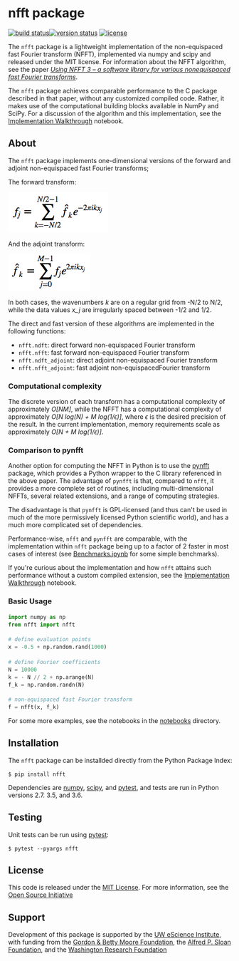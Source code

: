 # nfft package

[![build status](http://img.shields.io/travis/jakevdp/nfft/master.svg?style=flat)](https://travis-ci.org/jakevdp/nfft/)[![version status](http://img.shields.io/pypi/v/nfft.svg?style=flat)](https://pypi.python.org/pypi/nfft)
[![license](http://img.shields.io/badge/license-MIT-blue.svg?style=flat)](https://github.com/jakevdp/nfft/blob/master/LICENSE)

The ``nfft`` package is a lightweight implementation of the non-equispaced
fast Fourier transform (NFFT), implemented via numpy and scipy and released
under the MIT license.
For information about the NFFT algorithm, see the paper
[*Using NFFT 3 – a software library for various nonequispaced fast Fourier transforms*](http://dl.acm.org/citation.cfm?id=1555388).

The ``nfft`` package achieves comparable performance to the C package
described in that paper, without any customized compiled code. Rather, it
makes use of the computational building blocks available in NumPy and SciPy.
For a discussion of the algorithm and this implementation, see the
[Implementation Walkthrough](notebooks/ImplementationWalkthrough.ipynb)
notebook.



## About

The ``nfft`` package implements one-dimensional versions of the forward and
adjoint non-equispaced fast Fourier transforms;

The forward transform:

![$f_j = \sum_{k=-N/2}^{N/2-1} \hat{f}_k e^{-2\pi i k x_j}$](figures/forward-formula.png)

And the adjoint transform:

![$\hat{f}_k = \sum_{j=0}^{M-1} f_j e^{2\pi i k x_j}$](figures/adjoint-formula.png)

In both cases, the wavenumbers *k* are on a regular grid from -N/2 to N/2,
while the data values *x_j* are irregularly spaced between -1/2 and 1/2.

The direct and fast version of these algorithms are implemented in the following
functions:

- ``nfft.ndft``: direct forward non-equispaced Fourier transform
- ``nfft.nfft``: fast forward non-equispaced Fourier transform
- ``nfft.ndft_adjoint``: direct adjoint non-equispaced Fourier transform
- ``nfft.nfft_adjoint``: fast adjoint non-equispacedFourier transform

### Computational complexity

The discrete version of each transform has a computational complexity of
approximately *O[NM]*, while the NFFT has a computational complexity of
approximately *O[N log(N) + M log(1/ϵ)]*, where *ϵ* is the desired precision
of the result. In the current implementation, memory requirements scale as
approximately  *O[N + M log(1/ϵ)]*.

### Comparison to pynfft

Another option for computing the NFFT in Python is to use the
[pynfft](https://github.com/ghisvail/pyNFFT/) package, which provides a
Python wrapper to the C library referenced in the above paper.
The advantage of ``pynfft`` is that, compared to ``nfft``, it provides a more
complete set of routines, including multi-dimensional NFFTs, several related
extensions, and a range of computing strategies.

The disadvantage is that ``pynfft`` is GPL-licensed (and thus can't be used
in much of the more permissively licensed Python scientific world), and has
a much more complicated set of dependencies.

Performance-wise, ``nfft`` and ``pynfft`` are comparable, with the
implementation within ``nfft`` package being up to a factor of 2 faster
in most cases of interest (see [Benchmarks.ipynb](notebooks/Benchmarks.ipynb)
for some simple benchmarks).

If you're curious about the implementation and how ``nfft`` attains such
performance without a custom compiled extension, see the [Implementation
Walkthrough](notebooks/ImplementationWalkthrough.ipynb) notebook.

### Basic Usage

```python
import numpy as np
from nfft import nfft

# define evaluation points
x = -0.5 + np.random.rand(1000)

# define Fourier coefficients
N = 10000
k = - N // 2 + np.arange(N)
f_k = np.random.randn(N)

# non-equispaced fast Fourier transform
f = nfft(x, f_k)
```

For some more examples, see the notebooks in the [notebooks](notebooks)
directory.



## Installation

The ``nfft`` package can be installded directly from the Python Package Index:

```
$ pip install nfft
```

Dependencies are [numpy](http://www.numpy.org), [scipy](http://www.scipy.org), and [pytest](http://www.pytest.org), and tests are run in Python versions 2.7. 3.5, and 3.6.




## Testing

Unit tests can be run using [pytest](http://pytest.org):

```
$ pytest --pyargs nfft
```


## License

This code is released under the [MIT License](LICENSE). For more information,
see the [Open Source Initiative](https://opensource.org/licenses/MIT)



## Support

Development of this package is supported by the
[UW eScience Institute](http://escience.washington.edu/),
with funding from
the [Gordon & Betty Moore Foundation](https://www.moore.org/),
the [Alfred P. Sloan Foundation](https://sloan.org/),
and the [Washington Research Foundation](http://www.wrfseattle.org/)
